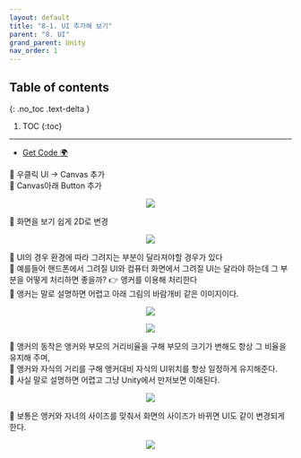 ```yaml
---
layout: default
title: "8-1. UI 추가해 보기"
parent: "8. UI"
grand_parent: Unity
nav_order: 1
---
```


## Table of contents
{: .no_toc .text-delta }

1. TOC
{:toc}

---

* [Get Code 🌍]()

🐶 우클릭 UI -> Canvas 추가<br>
🐶 Canvas아래 Button 추가<br>

<p align="center">
  <img src="https://taehyungs-programming-blog.github.io/blog/assets/images/csharp/unity/unity-8-1-1.png"/>
</p>

🐶 화면을 보기 쉽게 2D로 변경

<p align="center">
  <img src="https://taehyungs-programming-blog.github.io/blog/assets/images/csharp/unity/unity-8-1-2.png"/>
</p>

🐶 UI의 경우 환경에 따라 그려지는 부분이 달라져야할 경우가 있다<br>
🐶 예를들어 핸드폰에서 그려질 UI와 컴퓨터 화면에서 그려질 UI는 달라야 하는데 그 부분을 어떻게 처리하면 좋을까? 👉 앵커를 이용해 처리한다<br>
🐶 앵커는 말로 설명하면 어렵고 아래 그림의 바람개비 같은 이미지이다.

<p align="center">
  <img src="https://taehyungs-programming-blog.github.io/blog/assets/images/csharp/unity/unity-8-1-3.png"/>
</p>

<p align="center">
  <img src="https://taehyungs-programming-blog.github.io/blog/assets/images/csharp/unity/unity-8-1-4.png"/>
</p>

🐶 앵커의 동작은 앵커와 부모의 거리비율을 구해 부모의 크기가 변해도 항상 그 비율을 유지해 주며,<br>
🐶 앵커와 자식의 거리를 구해 앵커대비 자식의 UI위치를 항상 일정하게 유지해준다.<Br>
🐶 사실 말로 설명하면 어렵고 그냥 Unity에서 만저보면 이해된다.

<p align="center">
  <img src="https://taehyungs-programming-blog.github.io/blog/assets/images/csharp/unity/unity-8-1-5.png"/>
</p>

🐶 보통은 앵커와 자녀의 사이즈를 맞춰서 화면의 사이즈가 바뀌면 UI도 같이 변경되게 한다.

<p align="center">
  <img src="https://taehyungs-programming-blog.github.io/blog/assets/images/csharp/unity/unity-8-1-6.png"/>
</p>
